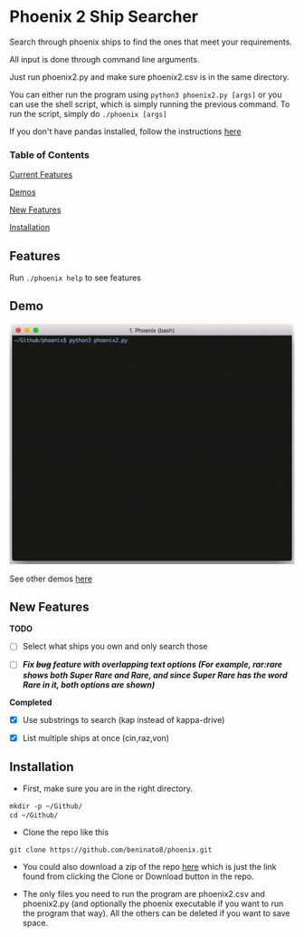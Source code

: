 # Phoenix 2 Ship Searcher

Search through phoenix ships to find the ones that meet your requirements.

All input is done through command line arguments.

Just run phoenix2.py and make sure phoenix2.csv is in the same directory.

You can either run the program using `python3 phoenix2.py [args]` or you can use the shell script, 
which is simply running the previous command. To run the script, simply do `./phoenix [args]`

If you don't have pandas installed, follow the instructions [here](https://pandas.pydata.org/pandas-docs/stable/install.html)

### Table of Contents

[Current Features](#features)

[Demos](#demo)

[New Features](#new-features)

[Installation](#installation)

## Features

Run `./phoenix help` to see features

## Demo

<p align="center">
    <img src="https://raw.githubusercontent.com/beninato8/phoenix/master/vids/search/gifs/16.gif" width="600"/> <!---->
</p>

See other demos [here](https://github.com/beninato8/phoenix/tree/master/vids)

## New Features

**TODO**

- [ ] Select what ships you own and only search those

- [ ] ***Fix ~~bug~~ feature with overlapping text options (For example, rar:rare shows both Super Rare and Rare, and since Super Rare has the word Rare in it, both options are shown)***

**Completed**

- [x] Use substrings to search (kap instead of kappa-drive)

- [x] List multiple ships at once (cin,raz,von)

## Installation

 - First, make sure you are in the right directory.
```
mkdir -p ~/Github/
cd ~/Github/
```
 - Clone the repo like this
```
git clone https://github.com/beninato8/phoenix.git
```
 - You could also download a zip of the repo [here](https://github.com/beninato8/phoenix/archive/master.zip) which is just the link found from clicking the Clone or Download button in the repo.

 - The only files you need to run the program are phoenix2.csv and phoenix2.py (and optionally the phoenix executable if you want to run the program that way). All the others can be deleted if you want to save space.